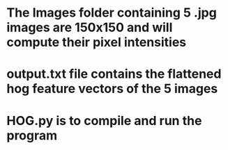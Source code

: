 # The Images folder containing 5 .jpg images are 150x150 and will compute their pixel intensities
# output.txt file contains the flattened hog feature vectors of the 5 images
# HOG.py is to compile and run the program